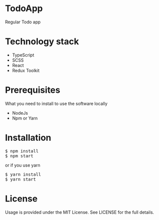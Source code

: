 # TodoApp
Regular Todo app

# Technology stack
<ul>
<li>TypeScript</li>
<li>SCSS</li>
<li>React</li>
<li>Redux Toolkit</li>
</ul>

# Prerequisites
What you need to install to use the software locally
<ul>
  <li>NodeJs</li>
  <li>Npm or Yarn</li>
</ul>

# Installation
<pre>
$ npm install
$ npm start
</pre>
or if you use yarn
<pre>
$ yarn install
$ yarn start
</pre>

# License
Usage is provided under the MIT License. See LICENSE for the full details.
